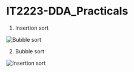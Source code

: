 # IT2223-DDA_Practicals

01. Insertion sort

 ![Bubble sort](https://github.com/user-attachments/assets/fbf6ca09-e08d-4925-acb4-259be7c7739b)


02. Bubble sort
  
![Insertion sort](https://github.com/user-attachments/assets/dcca2576-946e-4a7a-aded-12341499e1d0)

